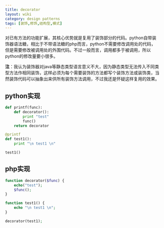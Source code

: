 ```yaml
---
title: decorator
layout: wiki
category: design patterns
tags: [装饰,修饰,结构型,模式]
---
```


对已有方法的功能扩展，其核心优势就是复用了装饰部分的代码。python自带装饰器语法糖，相比于不带语法糖的php而言，python不需要修改调用处的代码，但是需要修改被调用处的外围代码。不过一般而言，调用都多于被调用，所以python的修改量要小很多。

**注**：我认为装饰器对java等静态类型语言意义不大，因为静态类型无法传入不同类型方法作相同装饰，这样必须为每个需要装饰的方法都写个装饰方法或装饰类，当然装饰代码可以抽象出来供所有装饰方法调用，不过我还是怀疑这样复用的效果。

## python实现

```python
def printf(func):
    def decorator():
        print "test"
        func()
    return decorator

@printf
def test1():
    print "\n test1 \n"

test1()
```

## php实现

```php
function decorator($func) {
    echo("test");
    $func();
}

function test1() {
    echo "\n test1 \n";
}

decorator(test1);
```


